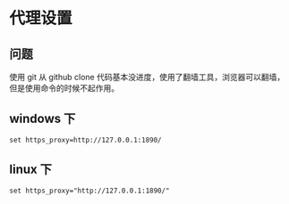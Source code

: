 # 代理设置

## 问题

使用 git 从 github clone 代码基本没进度，使用了翻墙工具，浏览器可以翻墙，但是使用命令的时候不起作用。

## windows 下

```
set https_proxy=http://127.0.0.1:1890/
```

## linux 下

```
set https_proxy="http://127.0.0.1:1890/"
```
